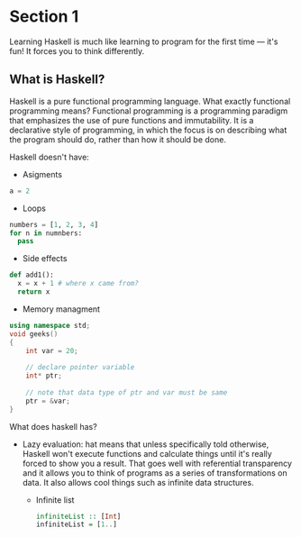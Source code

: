 # Section 1

Learning Haskell is much like learning to program for the first time — it's fun! It forces you to think differently.

## What is Haskell?

Haskell is a pure functional programming language. What exactly functional programming means? 
Functional programming is a programming paradigm that emphasizes the use of pure functions and immutability.
It is a declarative style of programming, in which the focus is on describing what the program should do,
rather than how it should be done.

Haskell doesn't have:

- Asigments

```python
a = 2
```
- Loops

```python
numbers = [1, 2, 3, 4]
for n in numnbers:
  pass
```
- Side effects

```python
def add1():
  x = x + 1 # where x came from?
  return x
```
- Memory managment

```cpp
using namespace std;
void geeks()
{
    int var = 20;
  
    // declare pointer variable
    int* ptr;
  
    // note that data type of ptr and var must be same
    ptr = &var;
}
```

What does haskell has?

- Lazy evaluation: hat means that unless specifically told otherwise, 
Haskell won't execute functions and calculate things until it's really forced to show you a result. 
That goes well with referential transparency and it allows you to think of programs as a series of transformations
on data. It also allows cool things such as infinite data structures. 

  - Infinite list

    ```haskell
    infiniteList :: [Int]
    infiniteList = [1..]
    ```
